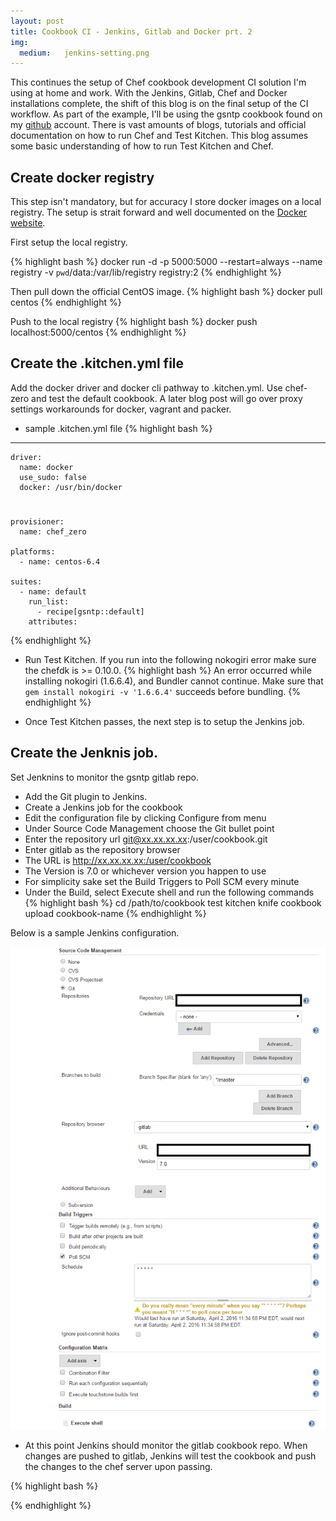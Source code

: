 ```yaml
---
layout: post
title: Cookbook CI - Jenkins, Gitlab and Docker prt. 2
img:
  medium:	jenkins-setting.png
---
```


This continues the setup of Chef cookbook development CI solution I'm using at home and work.  With the Jenkins, Gitlab, Chef and Docker installations complete, the shift of this blog is on the final setup of the CI workflow.  As part of the example, I'll be using the gsntp cookbook found on my [github](https://github.com/goatscript/gsntp) account.  There is vast amounts of blogs, tutorials and official documentation on how to run Chef and Test Kitchen.  This blog assumes some basic understanding of how to run Test Kitchen and Chef.

## Create docker registry

This step isn't mandatory, but for accuracy I store docker images on a local registry.  The setup is strait forward and well documented on the [Docker website](https://docs.docker.com/registry/deploying/).

First setup the local registry.

{% highlight bash %}
docker run -d -p 5000:5000 --restart=always --name registry -v `pwd`/data:/var/lib/registry registry:2
{% endhighlight %}

Then pull down the official CentOS image.
{% highlight bash %}
docker pull centos
{% endhighlight %}

Push to the local registry
{% highlight bash %}
docker push localhost:5000/centos
{% endhighlight %}

## Create the .kitchen.yml file

Add the docker driver and docker cli pathway to .kitchen.yml.  Use chef-zero and test the default cookbook.  A later blog post will go over proxy settings workarounds for docker, vagrant and packer.

- sample .kitchen.yml file
{% highlight bash %}
---
	driver:
	  name: docker
	  use_sudo: false
	  docker: /usr/bin/docker
#
	provisioner:
	  name: chef_zero

	platforms:
	  - name: centos-6.4

	suites:
	  - name: default
	    run_list:
	      - recipe[gsntp::default]
	    attributes:
{% endhighlight %}

- Run Test Kitchen.  If you run into the following nokogiri error make sure the chefdk is >= 0.10.0.
{% highlight bash %}
An error occurred while installing nokogiri (1.6.6.4), and Bundler cannot continue.
Make sure that `gem install nokogiri -v '1.6.6.4'` succeeds before bundling.
{% endhighlight %}

- Once Test Kitchen passes, the next step is to setup the Jenkins job.

## Create the Jenknis job.

Set Jenknins to monitor the gsntp gitlab repo.

- Add the Git plugin to Jenkins.
- Create a Jenkins job for the cookbook
- Edit the configuration file by clicking Configure from menu
- Under Source Code Management choose the Git bullet point
- Enter the repository url git@xx.xx.xx.xx:/user/cookbook.git
- Enter gitlab as the repository browser
- The URL is http://xx.xx.xx.xx:/user/cookbook
- The Version is 7.0 or whichever version you happen to use
- For simplicity sake set the Build Triggers to Poll SCM every minute
- Under the Build, select Execute shell and run the following commands
{% highlight bash %}
cd /path/to/cookbook
test kitchen
knife cookbook upload cookbook-name
{% endhighlight %}

Below is a sample Jenkins configuration.

![jenkins configuration](/assets/jenkins-setting.png)

- At this point Jenkins should monitor the gitlab cookbook repo.  When changes are pushed to gitlab, Jenkins will test the cookbook and push the changes to the chef server upon passing.










{% highlight bash %}

{% endhighlight %}